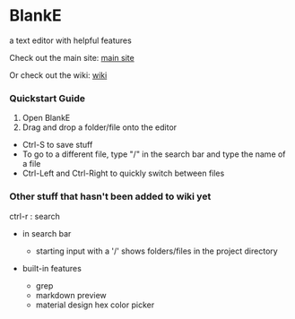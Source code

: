 # BlankE 
a text editor with helpful features

Check out the main site: [main site](https://xharris.github.io/blanke/)

Or check out the wiki: [wiki](https://github.com/xharris/blanke/wiki)

### Quickstart Guide
1. Open BlankE
2. Drag and drop a folder/file onto the editor

* Ctrl-S to save stuff
* To go to a different file, type "/" in the search bar and type the name of a file
* Ctrl-Left and Ctrl-Right to quickly switch between files

### Other stuff that hasn't been added to wiki yet
ctrl-r : search

- in search bar
    - starting input with a '/' shows folders/files in the project directory

- built-in features
    - grep
    - markdown preview
    - material design hex color picker
